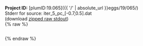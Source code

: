 **Project ID:** [plumID:19.065]({{ '/' | absolute_url }}eggs/19/065/)  
Stderr for source:  iter_5_pc_[-0.7,0.5].dat   
(download [zipped raw stdout](iter_5_pc_[-0.7,0.5].dat.plumed.stdout.txt.zip))  
{% raw %}
<pre>
</pre>
{% endraw %}
